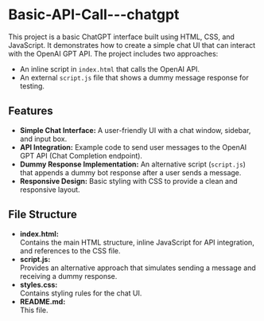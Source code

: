 # Basic-API-Call---chatgpt

This project is a basic ChatGPT interface built using HTML, CSS, and JavaScript. It demonstrates how to create a simple chat UI that can interact with the OpenAI GPT API. The project includes two approaches:
- An inline script in `index.html` that calls the OpenAI API.
- An external `script.js` file that shows a dummy message response for testing.

## Features

- **Simple Chat Interface:** A user-friendly UI with a chat window, sidebar, and input box.
- **API Integration:** Example code to send user messages to the OpenAI GPT API (Chat Completion endpoint).
- **Dummy Response Implementation:** An alternative script (`script.js`) that appends a dummy bot response after a user sends a message.
- **Responsive Design:** Basic styling with CSS to provide a clean and responsive layout.

## File Structure

- **index.html:**  
  Contains the main HTML structure, inline JavaScript for API integration, and references to the CSS file.
- **script.js:**  
  Provides an alternative approach that simulates sending a message and receiving a dummy response.
- **styles.css:**  
  Contains styling rules for the chat UI.
- **README.md:**  
  This file.
